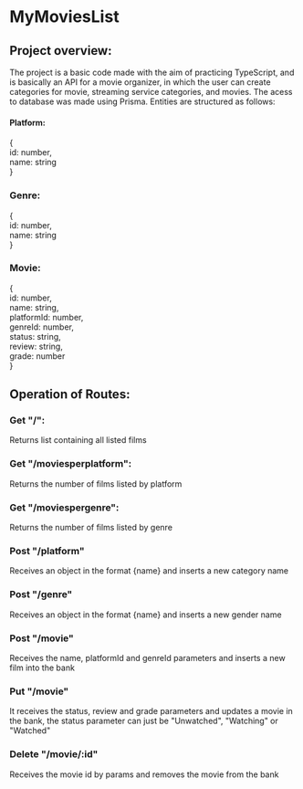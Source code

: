 # MyMoviesList

## Project overview:
<p>The project is a basic code made with the aim of practicing TypeScript, and is basically an API for a movie organizer, in which the user can create categories for movie, streaming service categories, and movies. The acess to database was made using Prisma. Entities are structured as follows:<p>

#### Platform:

<p>{<br>id: number,<br>name: string<br>}
<p>

### Genre:

<p>{<br>id: number,<br>name: string<br>}
<p>

### Movie:

<p>{<br>id: number,<br>name: string,<br>platformId: number,<br>genreId: number,<br>status: string,
<br>review: string,<br>grade: number<br>}
<p>

## Operation of Routes:
### Get "/": 
<p>Returns list containing all listed films<p>

### Get "/moviesperplatform":
<p>Returns the number of films listed by platform<p>

### Get "/moviespergenre":
<p>Returns the number of films listed by genre<p>

### Post "/platform"
<p>Receives an object in the format {name} and inserts a new category name<p>

### Post "/genre"
<p>Receives an object in the format {name} and inserts a new gender name<p>

### Post "/movie"
<p>Receives the name, platformId and genreId parameters and inserts a new film into the bank<P>

### Put "/movie"
<p>It receives the status, review and grade parameters and updates a movie in the bank, the status parameter can just be
"Unwatched", "Watching" or "Watched"<p>

### Delete "/movie/:id"
<p>Receives the movie id by params and removes the movie from the bank<p>
